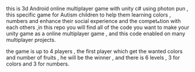this is 3d Android online multiplayer game with unity c# using photon pun , 
this specific game for Autism children to help them learning colors , numbers and enhance their social experience and the competهtion with each others ,in this repo you will find all of the code you want to make your unity game as a online multiplayer game , 
and this code enabled on many multiplayer projects.



the game is up to 4 players , the first player which get the wanted colors and number of fruits , he will be the winner , and there is 6 levels , 3 for colors
and 3 for numbers.
